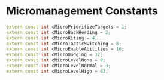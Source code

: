 # Micromanagement Constants

```cpp title="Micromanagement Constants"
extern const int cMicroPrioritizeTargets = 1;
extern const int cMicroBackHerding = 2;
extern const int cMicroKiting = 4;
extern const int cMicroTacticSwitching = 8;
extern const int cMicroEnableAbilities = 16;
extern const int cMicroDodging = 32;
extern const int cMicroLevelNone = 0;
extern const int cMicroLevelNormal = 3;
extern const int cMicroLevelHigh = 63;
```
